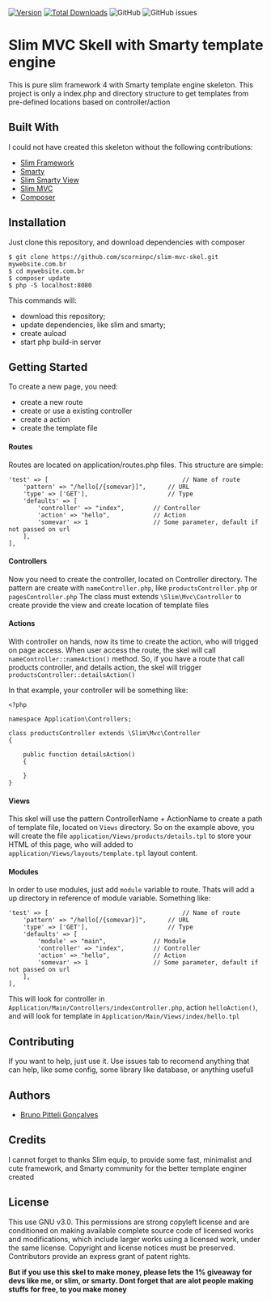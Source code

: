 <!-- [![License](http://poser.pugx.org/scorninpc/slim-mvc-skel/license)](https://packagist.org/packages/scorninpc/slim-mvc-skel) -->
[![Version](http://poser.pugx.org/scorninpc/slim-mvc-skel/version?style=flat-square)](https://packagist.org/packages/scorninpc/slim-mvc-skel)
[![Total Downloads](http://poser.pugx.org/scorninpc/slim-mvc-skel/downloads?style=flat-square)](https://packagist.org/packages/scorninpc/slim-mvc-skel)
![GitHub](https://img.shields.io/github/license/scorninpc/slim-mvc-skel)
![GitHub issues](https://img.shields.io/github/issues-raw/scorninpc/slim-mvc-skel)

# Slim MVC Skell with Smarty template engine

This is pure slim framework 4 with Smarty template engine skeleton. This project is only a index.php and directory structure to get templates from pre-defined locations based on controller/action

## Built With

I could not have created this skeleton without the following contributions:

* [Slim Framework](https://github.com/slimphp/Slim)
* [Smarty](https://github.com/smarty-php/smarty)
* [Slim Smarty View](https://github.com/scorninpc/slim-smarty-view)
* [Slim MVC](https://github.com/scorninpc/slim-mvc)
* [Composer](https://github.com/composer/composer)

## Installation

Just clone this repository, and download dependencies with composer

```
$ git clone https://github.com/scorninpc/slim-mvc-skel.git mywebsite.com.br
$ cd mywebsite.com.br
$ composer update
$ php -S localhost:8080
```

This commands will:
- download this repository;
- update dependencies, like slim and smarty;
- create auload
- start php build-in server

## Getting Started

To create a new page, you need:

- create a new route
- create or use a existing controller
- create a action
- create the template file

#### Routes

Routes are located on application/routes.php files. This structure are simple:

```
'test' => [                                     // Name of route
	'pattern' => "/hello[/{somevar}]",      // URL
	'type' => ['GET'],                      // Type
	'defaults' => [
		'controller' => "index",        // Controller
		'action' => "hello",            // Action
		'somevar' => 1                  // Some parameter, default if not passed on url
	],
],
```

#### Controllers

Now you need to create the controller, located on Controller directory. The pattern are create with `nameController.php`, like `productsController.php` or `pagesController.php` 
The class must extends `\Slim\Mvc\Controller` to create provide the view and create location of template files

#### Actions

With controller on hands, now its time to create the action, who will trigged on page access. When user access the route, the skel will call `nameController::nameAction()` method. So, if you have a route that call products controller, and details action, the skel will trigger `productsController::detailsAction()`

In that example, your controller will be something like:

```
<?php

namespace Application\Controllers;

class productsController extends \Slim\Mvc\Controller
{

	public function detailsAction()
	{
		
	}
}
```

#### Views

This skel will use the pattern ControllerName + ActionName to create a path of template file, located on `Views` directory. So on the example above, you will create the file `application/Views/products/details.tpl` to store your HTML of this page, who will added to `application/Views/layouts/template.tpl` layout content.

#### Modules

In order to use modules, just add `module` variable to route. Thats will add a up directory in reference of module variable. Something like:

```
'test' => [                                     // Name of route
	'pattern' => "/hello[/{somevar}]",      // URL
	'type' => ['GET'],                      // Type
	'defaults' => [
		'module' => "main",             // Module
		'controller' => "index",        // Controller
		'action' => "hello",            // Action
		'somevar' => 1                  // Some parameter, default if not passed on url
	],
],
```

This will look for controller in `Application/Main/Controllers/indexController.php`, action `helloAction()`, and will look for template in `Application/Main/Views/index/hello.tpl`

## Contributing

If you want to help, just use it. Use issues tab to recomend anything that can help, like some config, some library like database, or anything usefull

## Authors

* [Bruno Pitteli Gonçalves](https://github.com/scorninpc)

## Credits

I cannot forget to thanks Slim equip, to provide some fast, minimalist and cute framework, and Smarty community for the better template enginer created

## License

This use GNU v3.0. This permissions are strong copyleft license and are conditioned on making available complete source code of licensed works and modifications, which include larger works using a licensed work, under the same license. Copyright and license notices must be preserved. Contributors provide an express grant of patent rights.

**But if you use this skel to make money, please lets the 1% giveaway for devs like me, or slim, or smarty. Dont forget that are alot people making stuffs for free, to you make money**
